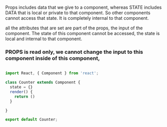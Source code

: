 Props includes data that we give to  a component, whereas STATE includes DATA that is local or private to that component. So other components cannot access that state. It is completely internal to that component.

all the attributes that are set  are part of the props, the input of the component.  The state of this component cannot be accessed, the state is local and internal to that component. 

### PROPS is read only, we cannot change the input to this component inside of this component,

```javascript

import React, { Component } from 'react';

class Counter extends Component {
  state = {}
  render() {
    return ()
  }

}

export default Counter;

```
